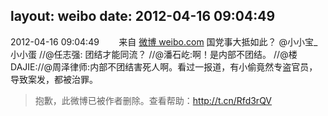 layout: weibo
date: 2012-04-16 09:04:49
---
<meta name="referrer" content="no-referrer" />

2012-04-16 09:04:49  &nbsp;&nbsp;&nbsp;&nbsp;&nbsp;&nbsp; 来自 <a href="http://weibo.com/" rel="nofollow">微博 weibo.com</a>
国党事大抵如此？ @小小宝_小小蛋 //@任志强: 团结才能同流？ //@潘石屹:啊！是内部不团结。 //@楼DAJIE://@周泽律师:内部不团结害死人啊。看过一报道，有小偷竟然专盗官员，导致案发，都被治罪。
>  抱歉，此微博已被作者删除。查看帮助：http://t.cn/Rfd3rQV
